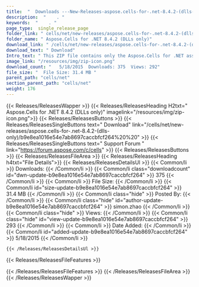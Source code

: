 ```yaml
---
title:  "  Downloads ---New-Releases-aspose.cells-for-.net-8.4.2-(dlls-only) . " 
description:  "    . " 
keywords:  "    . " 
page_type:  single_release_page
folder_link: " cells/net/new-releases/aspose.cells-for-.net-8.4.2-(dlls-only)/"
folder_name: " Aspose.Cells for .NET 8.4.2 (DLLs only)"
download_link: " /cells/net/new-releases/aspose.cells-for-.net-8.4.2-(dlls-only)/b9e8ea1016e54e7ab8697caccbfcf264"
download_text: " Download"
Intro_text: " This ZIP file contains only the Aspose.Cells for .NET assemblies. The assemblies..."
image_link: "/resources/img/zip-icon.png"
download_count: "   5/18/2015  Downloads: 375  Views: 292"
file_size: "  File Size: 31.4 MB "
parent_path: "cells/net"
section_parent_path: "cells/net"
weight: 176 
---
```


{{< Releases/ReleasesWapper >}}
  {{< Releases/ReleasesHeading H2txt=" Aspose.Cells for .NET 8.4.2 (DLLs only)" imagelink="/resources/img/zip-icon.png">}}
  {{< Releases/ReleasesButtons >}}
    {{< Releases/ReleasesSingleButtons text=" Download" link="/cells/net/new-releases/aspose.cells-for-.net-8.4.2-(dlls-only)/b9e8ea1016e54e7ab8697caccbfcf264%20%20" >}}
    {{< Releases/ReleasesSingleButtons text=" Support Forum " link="https://forum.aspose.com/c/cells" >}}
  {{< Releases/ReleasesButtons >}}
  {{< Releases/ReleasesFileArea >}}
    {{< Releases/ReleasesHeading h4txt="File Details">}}
    {{< Releases/ReleasesDetailsUl >}}
            {{< Common/li  >}} Downloads: {{< /Common/li >}} 
      {{< Common/li class="downloadcount" id="dwn-update-b9e8ea1016e54e7ab8697caccbfcf264" >}} 375 {{< /Common/li >}} 
      {{< Common/li  >}} File Size: {{< /Common/li >}} 
      {{< Common/li id="size-update-b9e8ea1016e54e7ab8697caccbfcf264" >}} 31.4 MB {{< /Common/li >}} 
      {{< Common/li  class="hide" >}} Posted By: {{< /Common/li >}} 
      {{< Common/li class="hide" id="author-update-b9e8ea1016e54e7ab8697caccbfcf264" >}} simon.zhao {{< /Common/li >}} 
      {{< Common/li class="hide"  >}} Views: {{< /Common/li >}} 
      {{< Common/li class="hide" id="view-update-b9e8ea1016e54e7ab8697caccbfcf264" >}} 293 {{< /Common/li >}} 
      {{< Common/li  >}} Date Added: {{< /Common/li >}} 
      {{< Common/li id="added-update-b9e8ea1016e54e7ab8697caccbfcf264" >}} 5/18/2015 {{< /Common/li >}} 

    {{< /Releases/ReleasesDetailsUl >}}

  {{< Releases/ReleasesFileFeatures >}}
      
  {{< /Releases/ReleasesFileFeatures >}}
 {{< /Releases/ReleasesFileArea >}}
{{< /Releases/ReleasesWapper >}}


